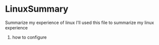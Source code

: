 # LinuxSummary
Summarize my experience of linux
I'll used this file to summarize my linux experience
1. how to configure
